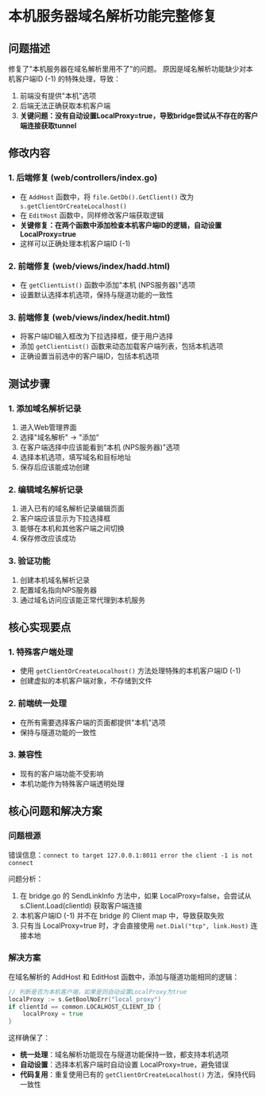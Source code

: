 # 本机服务器域名解析功能完整修复

## 问题描述
修复了"本机服务器在域名解析里用不了"的问题。
原因是域名解析功能缺少对本机客户端ID (-1) 的特殊处理，导致：
1. 前端没有提供"本机"选项
2. 后端无法正确获取本机客户端
3. **关键问题：没有自动设置LocalProxy=true，导致bridge尝试从不存在的客户端连接获取tunnel**

## 修改内容

### 1. 后端修复 (web/controllers/index.go)
- 在 `AddHost` 函数中，将 `file.GetDb().GetClient()` 改为 `s.getClientOrCreateLocalhost()`
- 在 `EditHost` 函数中，同样修改客户端获取逻辑
- **关键修复：在两个函数中添加检查本机客户端ID的逻辑，自动设置LocalProxy=true**
- 这样可以正确处理本机客户端ID (-1)

### 2. 前端修复 (web/views/index/hadd.html)
- 在 `getClientList()` 函数中添加"本机 (NPS服务器)"选项
- 设置默认选择本机选项，保持与隧道功能的一致性

### 3. 前端修复 (web/views/index/hedit.html)
- 将客户端ID输入框改为下拉选择框，便于用户选择
- 添加 `getClientList()` 函数来动态加载客户端列表，包括本机选项
- 正确设置当前选中的客户端ID，包括本机选项

## 测试步骤

### 1. 添加域名解析记录
1. 进入Web管理界面
2. 选择"域名解析" -> "添加"
3. 在客户端选择中应该能看到"本机 (NPS服务器)"选项
4. 选择本机选项，填写域名和目标地址
5. 保存后应该能成功创建

### 2. 编辑域名解析记录
1. 进入已有的域名解析记录编辑页面
2. 客户端应该显示为下拉选择框
3. 能够在本机和其他客户端之间切换
4. 保存修改应该成功

### 3. 验证功能
1. 创建本机域名解析记录
2. 配置域名指向NPS服务器
3. 通过域名访问应该能正常代理到本机服务

## 核心实现要点

### 1. 特殊客户端处理
- 使用 `getClientOrCreateLocalhost()` 方法处理特殊的本机客户端ID (-1)
- 创建虚拟的本机客户端对象，不存储到文件

### 2. 前端统一处理
- 在所有需要选择客户端的页面都提供"本机"选项
- 保持与隧道功能的一致性

### 3. 兼容性
- 现有的客户端功能不受影响
- 本机功能作为特殊客户端透明处理

## 核心问题和解决方案

### 问题根源
错误信息：`connect to target 127.0.0.1:8011 error the client -1 is not connect`

问题分析：
1. 在 bridge.go 的 SendLinkInfo 方法中，如果 LocalProxy=false，会尝试从 s.Client.Load(clientId) 获取客户端连接
2. 本机客户端ID (-1) 并不在 bridge 的 Client map 中，导致获取失败
3. 只有当 LocalProxy=true 时，才会直接使用 `net.Dial("tcp", link.Host)` 连接本地

### 解决方案
在域名解析的 AddHost 和 EditHost 函数中，添加与隧道功能相同的逻辑：
```go
// 判断是否为本机客户端，如果是则自动设置LocalProxy为true
localProxy := s.GetBoolNoErr("local_proxy")
if clientId == common.LOCALHOST_CLIENT_ID {
    localProxy = true
}
```

这样确保了：
- **统一处理**：域名解析功能现在与隧道功能保持一致，都支持本机选项
- **自动设置**：选择本机客户端时自动设置 LocalProxy=true，避免错误
- **代码复用**：重复使用已有的 `getClientOrCreateLocalhost()` 方法，保持代码一致性